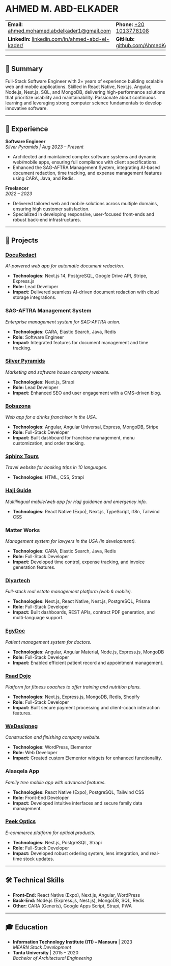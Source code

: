 # AHMED M. ABD-ELKADER

<table>
  <tr>
    <td><strong>Email:</strong> <a href="mailto:ahmed.mohamed.abdelkader1@gmail.com">ahmed.mohamed.abdelkader1@gmail.com</a></td>
    <td><strong>Phone:</strong> <a href="tel:+201013778108">+20 1013778108</a></td>
  </tr>
  <tr>
    <td><strong>LinkedIn:</strong> <a href="https://www.linkedin.com/in/ahmed-abd-el-kader/">linkedin.com/in/ahmed-abd-el-kader/</a></td>
    <td><strong>GitHub:</strong> <a href="https://github.com/AhmedKeta">github.com/AhmedKeta</a></td>
  </tr>
</table>

---

## 📝 Summary

Full-Stack Software Engineer with 2+ years of experience building scalable web and mobile applications. Skilled in React Native, Next.js, Angular, Node.js, Nest.js, SQL, and MongoDB, delivering high-performance solutions that prioritize usability and maintainability. Passionate about continuous learning and leveraging strong computer science fundamentals to develop innovative software.

---

## 💼 Experience

**Software Engineer**  
<em>Silver Pyramids | Aug 2023 – Present</em>

- Architected and maintained complex software systems and dynamic web/mobile apps, ensuring full compliance with client specifications.
- Enhanced the SAG-AFTRA Management System, integrating AI-based document redaction, time tracking, and expense management features using CARA, Java, and Redis.

**Freelancer**  
<em>2022 – 2023</em>

- Delivered tailored web and mobile solutions across multiple domains, ensuring high customer satisfaction.
- Specialized in developing responsive, user-focused front-ends and robust back-end infrastructures.

---

## 🚀 Projects

### [DocuRedact](https://docuredact.com)

_AI-powered web app for automatic document redaction._

- **Technologies:** Next.js 14, PostgreSQL, Google Drive API, Stripe, Express.js
- **Role:** Lead Developer
- **Impact:** Delivered seamless AI-driven document redaction with cloud storage integrations.

### SAG-AFTRA Management System

_Enterprise management system for SAG-AFTRA union._

- **Technologies:** CARA, Elastic Search, Java, Redis
- **Role:** Software Engineer
- **Impact:** Integrated features for document management and time tracking.

### [Silver Pyramids](https://silverpyramids.com/)

_Marketing and software house company website._

- **Technologies:** Next.js, Strapi
- **Role:** Lead Developer
- **Impact:** Enhanced SEO and user engagement with a CMS-driven blog.

### [Bobazona](https://bobazona.com/)

_Web app for a drinks franchisor in the USA._

- **Technologies:** Angular, Angular Universal, Express, MongoDB, Stripe
- **Role:** Full-Stack Developer
- **Impact:** Built dashboard for franchise management, menu customization, and order tracking.

### [Sphinx Tours](https://sphinx-tours.com/)

_Travel website for booking trips in 10 languages._

- **Technologies:** HTML, CSS, Strapi

### [Hajj Guide](https://guideforhajj.com/)

_Multilingual mobile/web app for Hajj guidance and emergency info._

- **Technologies:** React Native (Expo), Next.js, TypeScript, i18n, Tailwind CSS

### Matter Works

_Management system for lawyers in the USA (in development)._

- **Technologies:** CARA, Elastic Search, Java, Redis
- **Role:** Full-Stack Developer
- **Impact:** Developed time control, expense tracking, and invoice generation features.

### [Diyartech](https://demo.mohamedsarhan.tech)

_Full-stack real estate management platform (web & mobile)._

- **Technologies:** Next.js, React Native, Nest.js, PostgreSQL, Prisma
- **Role:** Full-Stack Developer
- **Impact:** Built dashboards, REST APIs, contract PDF generation, and multi-language support.

### [EgyDoc](https://demo.egydoc.com/)

_Patient management system for doctors._

- **Technologies:** Angular, Angular Material, Node.js, Express.js, MongoDB
- **Role:** Full-Stack Developer
- **Impact:** Enabled efficient patient record and appointment management.

### [Raad Dojo](https://raaddojo.com/)

_Platform for fitness coaches to offer training and nutrition plans._

- **Technologies:** Next.js, Express.js, MongoDB, Redis, Shopify
- **Role:** Full-Stack Developer
- **Impact:** Built secure payment processing and client-coach interaction features.

### [WeDesigneg](https://wedesigneg.com/)

_Construction and finishing company website._

- **Technologies:** WordPress, Elementor
- **Role:** Web Developer
- **Impact:** Created custom Elementor widgets for enhanced functionality.

### Alaaqela App

_Family tree mobile app with advanced features._

- **Technologies:** React Native (Expo), PostgreSQL, Tailwind CSS
- **Role:** Front-End Developer
- **Impact:** Developed intuitive interfaces and secure family data management.

### [Peek Optics](https://www.peekoptics.com/)

_E-commerce platform for optical products._

- **Technologies:** Nest.js, PostgreSQL, Strapi
- **Role:** Full-Stack Developer
- **Impact:** Developed robust ordering system, lens integration, and real-time stock updates.

---

## 🛠️ Technical Skills

- **Front-End:** React Native (Expo), Next.js, Angular, WordPress
- **Back-End:** Node.js (Express.js, Nest.js), MongoDB, SQL, Redis
- **Other:** CARA (Generis), Google Apps Script, Strapi, PWA

---

## 🎓 Education

- **Information Technology Institute (ITI) – Mansura** | 2023  
  <em>MEARN Stack Development</em>
- **Tanta University** | 2015 – 2020  
  <em>Bachelor of Architectural Engineering</em>
